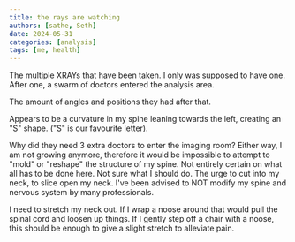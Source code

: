 ```yaml
---
title: the rays are watching
authors: [sathe, Seth]
date: 2024-05-31
categories: [analysis]
tags: [me, health]
---
```


The multiple XRAYs that have been taken.
I only was supposed to have one.
After one, a swarm of doctors entered the analysis area.

The amount of angles and positions they had after that.

Appears to be a curvature in my spine leaning towards the left, creating an "S" shape.
("S" is our favourite letter).

Why did they need 3 extra doctors to enter the imaging room?
Either way, I am not growing anymore, therefore it would be impossible to attempt to "mold" or "reshape" the structure of my spine.
Not entirely certain on what all has to be done here.
Not sure what I should do.
The urge to cut into my neck, to slice open my neck. I've been advised to NOT modify my spine and nervous system by many professionals.

I need to stretch my neck out. If I wrap a noose around that would pull the spinal cord and loosen up things. If I gently step off a chair with a noose, this should be enough to give a slight stretch to alleviate pain.